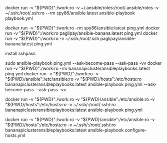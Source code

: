docker run -v "${PWD}":/work:ro -v ~/.ansible/roles:/root/.ansible/roles -v ~/.ssh:/root/.ssh:ro --rm spy86/ansible:latest ansible-playbook playbook.yml

docker run -v "${PWD}":/work:ro -rm spy86/ansible:latest ping.yml
docker run -v "${PWD}":/work:ro paglipay/ansible-banana:latest ping.yml
docker run -v "${PWD}":/work:ro -v ~/.ssh:/root/.ssh paglipay/ansible-banana:latest ping.yml

install sshpass

sudo ansible-playbook ping.yml --ask-become-pass --ask-pass -vv
docker run -v "${PWD}":/work:ro -rm bananapiclusteransibleplaybooks:latest ping.yml
docker run -v "${PWD}":/work:ro -v "${PWD}/ansible":/etc/ansible:ro -v "${PWD}/hosts":/etc/hosts:ro bananapiclusteransibleplaybooks:latest ansible-playbook ping.yml --ask-become-pass --ask-pass -vv

docker run -v "${PWD}":/work:ro -v "${PWD}/ansible":/etc/ansible:ro -v "${PWD}/hosts":/etc/hosts:ro -v ~/.ssh/:/root/.ssh/:ro bananapiclusteransibleplaybooks:latest ansible-playbook ping.yml 

docker run -v "${PWD}":/work:ro -v "${PWD}/ansible":/etc/ansible:ro -v "${PWD}/hosts":/etc/hosts:ro -v ~/.ssh/:/root/.ssh/:ro bananapiclusteransibleplaybooks:latest ansible-playbook configure-hosts.yml 